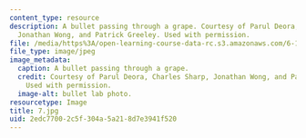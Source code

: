 ```yaml
---
content_type: resource
description: A bullet passing through a grape. Courtesy of Parul Deora, Charles Sharp,
  Jonathan Wong, and Patrick Greeley. Used with permission.
file: /media/https%3A/open-learning-course-data-rc.s3.amazonaws.com/6-163-strobe-project-laboratory-fall-2005/2edc77002c5f304a5a218d7e3941f520_7.jpg
file_type: image/jpeg
image_metadata:
  caption: A bullet passing through a grape.
  credit: Courtesy of Parul Deora, Charles Sharp, Jonathan Wong, and Patrick Greeley.
    Used with permission.
  image-alt: bullet lab photo.
resourcetype: Image
title: 7.jpg
uid: 2edc7700-2c5f-304a-5a21-8d7e3941f520
---
```

